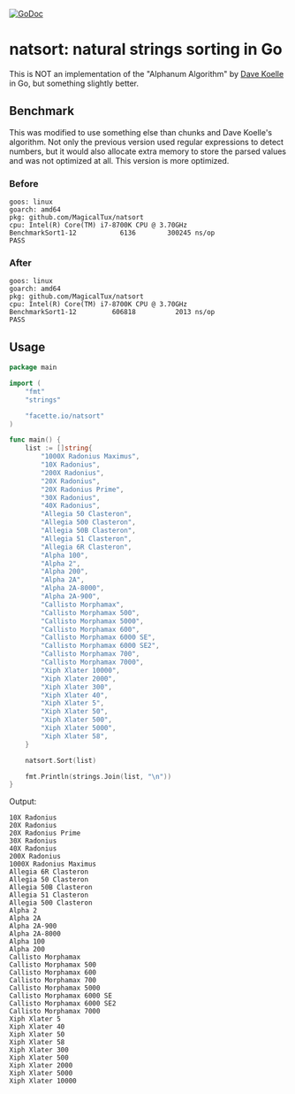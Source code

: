 [![GoDoc](https://godoc.org/github.com/MagicalTux/natsort?status.svg)](https://godoc.org/github.com/MagicalTux/natsort)


# natsort: natural strings sorting in Go

This is NOT an implementation of the "Alphanum Algorithm" by [Dave Koelle][0] in Go, but something slightly better.

## Benchmark

This was modified to use something else than chunks and Dave Koelle's algorithm. Not only the previous version used regular expressions to detect numbers, but it would also allocate extra memory to store the parsed values and was not optimized at all. This version is more optimized.

### Before

```
goos: linux
goarch: amd64
pkg: github.com/MagicalTux/natsort
cpu: Intel(R) Core(TM) i7-8700K CPU @ 3.70GHz
BenchmarkSort1-12    	    6136	    300245 ns/op
PASS
```

### After

```
goos: linux
goarch: amd64
pkg: github.com/MagicalTux/natsort
cpu: Intel(R) Core(TM) i7-8700K CPU @ 3.70GHz
BenchmarkSort1-12    	  606818	      2013 ns/op
PASS
```

## Usage

```go
package main

import (
    "fmt"
    "strings"

    "facette.io/natsort"
)

func main() {
    list := []string{
        "1000X Radonius Maximus",
        "10X Radonius",
        "200X Radonius",
        "20X Radonius",
        "20X Radonius Prime",
        "30X Radonius",
        "40X Radonius",
        "Allegia 50 Clasteron",
        "Allegia 500 Clasteron",
        "Allegia 50B Clasteron",
        "Allegia 51 Clasteron",
        "Allegia 6R Clasteron",
        "Alpha 100",
        "Alpha 2",
        "Alpha 200",
        "Alpha 2A",
        "Alpha 2A-8000",
        "Alpha 2A-900",
        "Callisto Morphamax",
        "Callisto Morphamax 500",
        "Callisto Morphamax 5000",
        "Callisto Morphamax 600",
        "Callisto Morphamax 6000 SE",
        "Callisto Morphamax 6000 SE2",
        "Callisto Morphamax 700",
        "Callisto Morphamax 7000",
        "Xiph Xlater 10000",
        "Xiph Xlater 2000",
        "Xiph Xlater 300",
        "Xiph Xlater 40",
        "Xiph Xlater 5",
        "Xiph Xlater 50",
        "Xiph Xlater 500",
        "Xiph Xlater 5000",
        "Xiph Xlater 58",
    }

    natsort.Sort(list)

    fmt.Println(strings.Join(list, "\n"))
}
```

Output:

```
10X Radonius
20X Radonius
20X Radonius Prime
30X Radonius
40X Radonius
200X Radonius
1000X Radonius Maximus
Allegia 6R Clasteron
Allegia 50 Clasteron
Allegia 50B Clasteron
Allegia 51 Clasteron
Allegia 500 Clasteron
Alpha 2
Alpha 2A
Alpha 2A-900
Alpha 2A-8000
Alpha 100
Alpha 200
Callisto Morphamax
Callisto Morphamax 500
Callisto Morphamax 600
Callisto Morphamax 700
Callisto Morphamax 5000
Callisto Morphamax 6000 SE
Callisto Morphamax 6000 SE2
Callisto Morphamax 7000
Xiph Xlater 5
Xiph Xlater 40
Xiph Xlater 50
Xiph Xlater 58
Xiph Xlater 300
Xiph Xlater 500
Xiph Xlater 2000
Xiph Xlater 5000
Xiph Xlater 10000
```

[0]: http://davekoelle.com/alphanum.html

